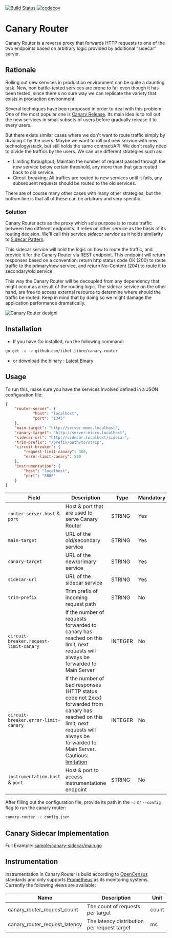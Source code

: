 [![Build Status](https://travis-ci.com/tiket-libre/canary-router.svg?branch=master)](https://travis-ci.com/tiket-libre/canary-router)
[![codecov](https://codecov.io/gh/tiket-libre/canary-router/branch/master/graph/badge.svg)](https://codecov.io/gh/tiket-libre/canary-router)


# Canary Router

Canary Router is a reverse proxy that forwards HTTP requests to one of the two endpoints based on arbitrary logic provided by additional "sidecar" server.

## Rationale

Rolling out new services in production environment can be quite a daunting task. New, non battle-tested services are prone to fail even though it has been tested, since there's no sure way we can replicate the variety that exists in production environment.

Several techniques have been proposed in order to deal with this problem. One of the most popular one is [Canary Release](https://martinfowler.com/bliki/CanaryRelease.html). Its main idea is to roll out the new services in small subsets of users before gradually release it to every users.

But there exists similar cases where we don't want to route traffic simply by dividing it by the users. Maybe we want to roll out new service with new technology/stack, but still holds the same contract/API. We don't really need to divide the traffics by the users. We can use different strategies such as:

- Limiting throughput; Maintain the number of request passed through the new service below certain threshold, any more than that gets routed back to old service.
- Circuit breaking; All traffics are routed to new services until it fails, any subsequent requests should be routed to the old services.

There are of course many other cases with many other strategies, but the bottom line is that all of these can be arbitrary and very specific.

### Solution

Canary Router acts as the proxy which sole purpose is to route traffic between two different endpoints. It relies on other service as the basis of its routing decision. We'll call this service *sidecar service* as it holds similarity to [Sidecar Pattern](https://docs.microsoft.com/en-us/azure/architecture/patterns/sidecar).

This sidecar service will hold the logic on how to route the traffic, and provide it for the Canary Router via REST endpoint. This endpoint will return responses based on a convention: return http status code OK (200) to route traffic to the primary/new service, and return No-Content (204) to route it to secondary/old service.

This way the Canary Router will be decoupled from any dependency that might occur as a result of the routing logic. The sidecar service on the other hand, are free to access external resource to determine where should the traffic be routed. Keep in mind that by doing so we might damage the application performance dramatically.

![Canary Router designl](https://user-images.githubusercontent.com/55460/62674501-dd5f7b80-b9cc-11e9-8174-4903c6f1beeb.png)

## Installation

- If you have Go installed, run the following command:

```sh
go get -u -v github.com/tiket-libre/canary-router
```

- or download the binary : [Latest Binary](https://github.com/tiket-libre/canary-router/releases/latest)


## Usage

To run this, make sure you have the services involved defined in a JSON configuration file:

```json
{
    "router-server": {
            "host": "localhost",
            "port": "1345"
    },
    "main-target": "http://server-mono.localhost",
    "canary-target": "http://server-micro.localhost",
    "sidecar-url": "http://sidecar.localhost/sidecar",
    "trim-prefix": "/prefix/path/to/strip",
    "circuit-breaker": {
        "request-limit-canary": 300,
        "error-limit-canary": 500
    },
    "instrumentation": {
        "host": "localhost",
        "port": "8888"
    }
}
```

| Field                                 | Description                               | Type    | Mandatory |
| --------------------                  | ----------------------------------------- | ------- | --------- |
| `router-server.host` & `port`             | Host & port that are used to serve Canary Router | STRING | Yes       |
| `main-target`                           | URL of the old/secondary service          | STRING  | Yes       |
| `canary-target`                         | URL of the new/primary service            | STRING  | Yes       |
| `sidecar-url`                           | URL of the sidecar service                | STRING  | Yes       |
| `trim-prefix`                           | Trim prefix of incoming request path      | STRING  | No       |
| `circuit-breaker.request-limit-canary`  | If the number of requests forwarded to canary has reached on this limit, next requests will always be forwarded to Main Server   | INTEGER  | No        |
| `circuit-breaker.error-limit-canary`  | If the number of bad responses (HTTP status code not 2xxx) forwarded from canary has reached on this limit, next requests will always be forwarded to Main Server. Cautious: [limitation](https://github.com/tiket-libre/canary-router/pull/36#issue-309845206)    | INTEGER  | No        |
| `instrumentation.host` & `port`           | Host & port to access instrumentatione endpoint  | STRING  | No        |


After filling out the configuration file, provide its path in the `-c` or `--config` flag to run the canary router:

```sh
canary-router -c config.json
```

## Canary Sidecar Implementation

Full Example: [sample/canary-sidecar/main.go](sample/canary-sidecar/main.go)

## Instrumentation

Instrumentation in Canary Router is build according to [OpenCensus](https://opencensus.io/) standards and only supports [Prometheus](https://prometheus.io/) as its monitoring systems. Currently the following views are available:

| Name                          | Description                                 | Unit  |
| ----------------------------- | ------------------------------------------- | ----- |
| canary_router_request_count   | The count of requests per target            | count |
| canary_router_request_latency | The latency distribution per request target | ms    |

